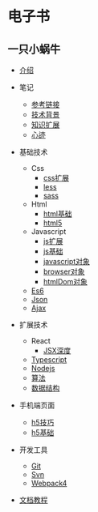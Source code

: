 # 电子书

## 一只小蜗牛

* [介绍](README.md)

* 笔记
    * [参考链接](doc/note/参考链接.md)
    * [技术背景](doc/note/技术背景.md)
    * [知识扩展](doc/note/知识扩展.md)
    * [心迹](doc/note/心迹.md)

* 基础技术
    * Css
        * [css扩展](doc/primary/css/css扩展.md)
        * [less](doc/primary/css/less.md)
        * [sass](doc/primary/css/sass.md)
    * Html
        * [html基础](doc/primary/html/html基础.md)
        * [html5](doc/primary/html/html5.md)
    * Javascript
        * [js扩展](doc/primary/JavaScript/js扩展.md)
        * [js基础](doc/primary/JavaScript/js基础.md)
        * [javascript对象](doc/primary/JavaScript/javascript对象.md)
        * [browser对象](doc/primary/JavaScript/browser对象.md)
        * [htmlDom对象](doc/primary/JavaScript/htmlDom对象.md)
    * [Es6](doc/primary/es6.md)
    * [Json](doc/primary/Json.md)
    * [Ajax](doc/primary/Ajax.md)

* 扩展技术
    * React
        * [JSX深度](doc/extend/react/r1.md)
    * [Typescript](doc/extend/typescript.md)
    * [Nodejs](doc/extend/nodejs.md)
    * [算法](doc/extend/算法.md)
    * [数据结构](doc/extend/数据结构.md)

* 手机端页面
    * [h5技巧](doc/h5/h5技巧.md)
    * [h5基础](doc/h5/h5基础.md)

* 开发工具
    * [Git](doc/tool/Git.md)
    * [Svn](doc/tool/Svn.md)
    * [Webpack4](doc/tool/Webpack4.md)


* [文档教程](https://blog.csdn.net/u012067966/article/details/50736647)
